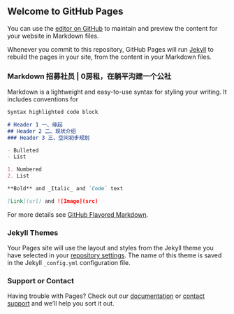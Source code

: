 ## Welcome to GitHub Pages

You can use the [editor on GitHub](https://github.com/TPGmary/T/edit/gh-pages/index.md) to maintain and preview the content for your website in Markdown files.

Whenever you commit to this repository, GitHub Pages will run [Jekyll](https://jekyllrb.com/) to rebuild the pages in your site, from the content in your Markdown files.

### Markdown 招募社员 | 0房租，在躺平沟建一个公社

Markdown is a lightweight and easy-to-use syntax for styling your writing. It includes conventions for

```markdown
Syntax highlighted code block

# Header 1 一、缘起
## Header 2 二、现状介绍
### Header 3 三、空间初步规划

- Bulleted
- List

1. Numbered
2. List

**Bold** and _Italic_ and `Code` text

[Link](url) and ![Image](src)
```

For more details see [GitHub Flavored Markdown](https://guides.github.com/features/mastering-markdown/).

### Jekyll Themes

Your Pages site will use the layout and styles from the Jekyll theme you have selected in your [repository settings](https://github.com/TPGmary/T/settings/pages). The name of this theme is saved in the Jekyll `_config.yml` configuration file.

### Support or Contact

Having trouble with Pages? Check out our [documentation](https://docs.github.com/categories/github-pages-basics/) or [contact support](https://support.github.com/contact) and we’ll help you sort it out.

